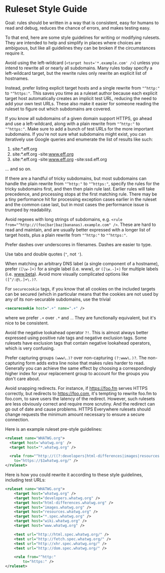# Ruleset Style Guide

Goal: rules should be written in a way that is consistent, easy for humans to
read and debug, reduces the chance of errors, and makes testing easy.

To that end, here are some style guidelines for writing or modifying rulesets.
They are intended to help and simplify in places where choices are ambiguous,
but like all guidelines they can be broken if the circumstances require it.

Avoid using the left-wildcard (`<target host='*.example.com' />`) unless
you intend to rewrite all or nearly all subdomains.  Many rules today specify
a left-wildcard target, but the rewrite rules only rewrite an explicit list
of hostnames.

Instead, prefer listing explicit target hosts and a single rewrite from `"^http:"` to
`"^https:"`. This saves you time as a ruleset author because each explicit target
host automatically creates an implicit test URL, reducing the need to add your
own test URLs. These also make it easier for someone reading the ruleset to figure out
which subdomains are covered.

If you know all subdomains of a given domain support HTTPS, go ahead and use a
left-wildcard, along with a plain rewrite from `"^http:"` to `"^https:"`. Make sure
to add a bunch of test URLs for the more important subdomains. If you're not
sure what subdomains might exist, you can iteratively use Google queries and enumerate
the list of results like such:

1. site:*.eff.org
2. site:*.eff.org -site:www.eff.org
3. site:*.eff.org -site:www.eff.org -site:ssd.eff.org

... and so on.

If there are a handful of tricky subdomains, but most subdomains can handle the
plain rewrite from `"^http:"` to `"^https:"`, specify the rules for the tricky
subdomains first, and then then plain rule last. Earlier rules will take
precedence, and processing stops at the first matching rule. There may be a tiny
performance hit for processing exception cases earlier in the ruleset and the
common case last, but in most cases the performance issue is trumped by readability.

Avoid regexes with long strings of subdomains, e.g. `<rule
from="^http://(foo|bar|baz|bananas).example.com" />`. These are hard to read and
maintain, and are usually better expressed with a longer list of target hosts,
plus a plain rewrite from `"^http:"` to `"^https:"`.

Prefer dashes over underscores in filenames. Dashes are easier to type.

Use tabs and double quotes (`"`, not `'`).

When matching an arbitrary DNS label (a single component of a hostname), prefer
`([\w-]+)` for a single label (i.e. www), or `([\w.-]+)` for multiple labels
(i.e. www.beta). Avoid more visually complicated options like `([^/:@\.]+\.)?`.

For `securecookie` tags, if you know that all cookies on the included targets
can be secured (which in particular means that the cookies are not used by any
of its non-securable subdomains, use the trivial

```xml
<securecookie host=".+" name=".+" />
```

where we prefer `.+` over `.*` and `.`. They are functionally equivalent, but
it's nice to be consistent.

Avoid the negative lookahead operator `?!`. This is almost always better
expressed using positive rule tags and negative exclusion tags. Some rulesets
have exclusion tags that contain negative lookahead operators, which is very
confusing.

Prefer capturing groups `(www\.)?` over non-capturing `(?:www\.)?`. The
non-capturing form adds extra line noise that makes rules harder to read.
Generally you can achieve the same effect by choosing a correspondingly higher
index for your replacement group to account for the groups you don't care about.

Avoid snapping redirects. For instance, if https://foo.fm serves HTTPS
correctly, but redirects to https://foo.com, it's tempting to rewrite foo.fm to
foo.com, to save users the latency of the redirect. However, such rulesets are
less obviously correct and require more scrutiny. And the redirect can go out of
date and cause problems. HTTPS Everywhere rulesets should change requests the minimum
amount necessary to ensure a secure connection.

Here is an example ruleset pre-style guidelines:

```xml
<ruleset name="WHATWG.org">
  <target host='whatwg.org' />
  <target host="*.whatwg.org" />

  <rule from="^http://((?:developers|html-differences|images|resources|\w+\.spec|wiki|www)\.)?whatwg\.org/"
    to="https://$1whatwg.org/" />
</ruleset>
```

Here is how you could rewrite it according to these style guidelines, including
test URLs:

```xml
<ruleset name="WHATWG.org">
	<target host="whatwg.org" />
	<target host="developers.whatwg.org" />
	<target host="html-differences.whatwg.org" />
	<target host="images.whatwg.org" />
	<target host="resources.whatwg.org" />
	<target host="*.spec.whatwg.org" />
	<target host="wiki.whatwg.org" />
	<target host="www.whatwg.org" />

	<test url="http://html.spec.whatwg.org/" />
	<test url="http://fetch.spec.whatwg.org/" />
	<test url="http://xhr.spec.whatwg.org/" />
	<test url="http://dom.spec.whatwg.org/" />

	<rule from="^http:"
		to="https:" />
</ruleset>
```

